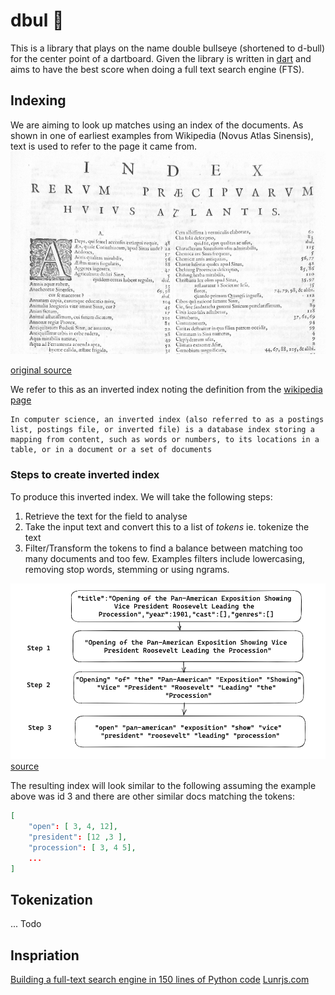 # dbul 🎯

This is a library that plays on the name double bullseye (shortened to d-bull) for the center point of a dartboard. Given the library is written in [dart](https://dart.dev) and aims to have the best score when doing a full text search engine (FTS).


## Indexing

We are aiming to look up matches using an index of the documents. As shown in one of earliest examples from Wikipedia (Novus Atlas Sinensis), text is used to refer to the page it came from. 
![](index_example.png)

[original source](https://upload.wikimedia.org/wikipedia/commons/1/19/Novus_Atlas_Sinensis_-_First_page_of_the_index.jpg)

We refer to this as an inverted index noting the definition from the [wikipedia page](https://en.wikipedia.org/wiki/Inverted_index)
```
In computer science, an inverted index (also referred to as a postings list, postings file, or inverted file) is a database index storing a mapping from content, such as words or numbers, to its locations in a table, or in a document or a set of documents
```

### Steps to create inverted index

To produce this inverted index. We will take the following steps:

1. Retrieve the text for the field to analyse
2. Take the input text and convert this to a list of *tokens* ie. tokenize the text
3. Filter/Transform the tokens to find a balance between matching too many documents and too few. Examples filters include lowercasing, removing stop words, stemming or using ngrams. 

![index steps](index_steps.png)
[source](https://excalidraw.com/#room=be8954417edfe0a339dd,wKbRnI_bXvSQfqsvsIm7jQ)


The resulting index will look similar to the following assuming the example above was id 3 and there are other similar docs matching the tokens:

```json 
[
    "open": [ 3, 4, 12],
    "president": [12 ,3 ],
    "procession": [ 3, 4 5],
    ...
]
```

## Tokenization

... Todo 



## Inspriation

[Building a full-text search engine in 150 lines of Python code](https://bart.degoe.de/building-a-full-text-search-engine-150-lines-of-code/)
[Lunrjs.com](https://lunrjs.com)